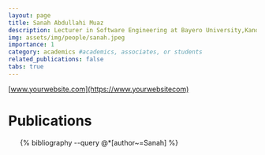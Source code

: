 ```yaml
---
layout: page
title: Sanah Abdullahi Muaz
description: Lecturer in Software Engineering at Bayero University,Kano (BUK)
img: assets/img/people/sanah.jpeg
importance: 1
category: academics #academics, associates, or students
related_publications: false
tabs: true
---
```


[www.yourwebsite.com](https://www.yourwebsitecom)

# Publications

<ul>
  {% bibliography --query @*[author~=Sanah] %}
</ul>
